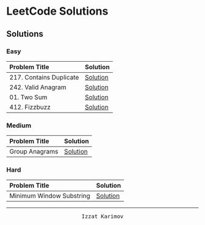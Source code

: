 # LeetCode Solutions

## Solutions

### Easy

| Problem Title | Solution |
| :--- | :--- |
| 217. Contains Duplicate | [Solution](https://github.com/izzatkarimov/LeetCode/blob/main/Easy/217.%20contains_duplicate.py) |
| 242. Valid Anagram | [Solution](https://github.com/izzatkarimov/LeetCode/blob/main/Easy/242.%20valid_anagram.py) | 
| 01. Two Sum | [Solution](https://github.com/izzatkarimov/LeetCode/blob/main/Easy/01.%20two_sum.py) |
| 412. Fizzbuzz | [Solution](https://github.com/izzatkarimov/LeetCode/blob/main/Easy/412.%20fizzbuzz.py) |

### Medium

| Problem Title | Solution |
| :--- | :--- |
| Group Anagrams | [Solution](https://leetcode.com/problems/minimum-window-substring/description/) |

### Hard

| Problem Title | Solution |
| :--- | :--- |
| Minimum Window Substring | [Solution](https://leetcode.com/problems/minimum-window-substring/description/) |

----

<div align="center">
<pre>
Izzat Karimov
</pre>
